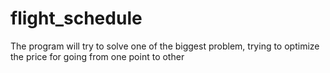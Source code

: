 # flight_schedule
The program will try to solve one of the biggest problem, trying to optimize the price for going from one point to other
